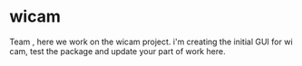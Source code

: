 # wicam
Team , here we work on the wicam project.
i'm creating the initial GUI for wi cam, test the package and update your part of work here.
